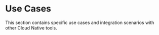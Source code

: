 # Use Cases

This section contains specific use cases and integration scenarios with other Cloud Native tools.
